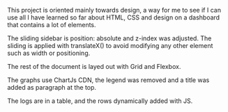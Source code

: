 This project is oriented mainly towards design, a way for me to see if I can use 
all I have learned so far about HTML, CSS and design on a dashboard that contains
a lot of elements.

The sliding sidebar is position: absolute and z-index was adjusted. The sliding is 
applied with translateX() to avoid modifying any other element such as width or 
positioning. 

The rest of the document is layed out with Grid and Flexbox. 

The graphs use ChartJs CDN, the legend was removed and a title was added as paragraph 
at the top.

The logs are in a table, and the rows dynamically added with JS.
